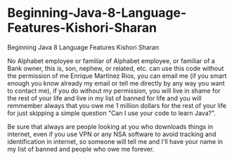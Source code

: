 # Beginning-Java-8-Language-Features-Kishori-Sharan
Beginning Java 8 Language Features Kishori Sharan

No Alphabet employee or familiar of Alphabet employee, or familiar of a Bank owner, this is, son, nephew, or related, etc. can use this code without the permission of me Enrique Martínez Ríos, you can email me (if you smart enough you know already my email or tell me directly by any way you want to contact me), if you do without my permission, you will live in shame for the rest of your life and live in my list of banned for life and you will remmember always that you owe me 1 million dollars for the rest of your life for just skipping a simple question "Can I use your code to learn Java?".

Be sure that always are people looking at you who downloads things in internet, even if you use VPN or any NSA software to avoid tracking and identification in internet, so someone will tell me and I'll have your name in my list of banned and people who owe me forever.

